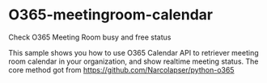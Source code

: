 # O365-meetingroom-calendar
Check O365 Meeting Room busy and free status

This sample shows you how to use O365 Calendar API to retriever meeting room calendar in your organization, and show realtime meeting status. 
The core method got from https://github.com/Narcolapser/python-o365 

